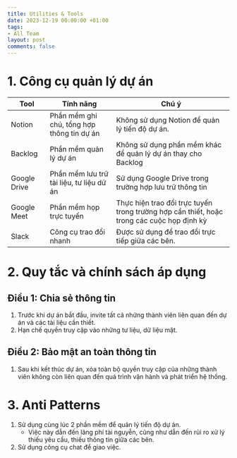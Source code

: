 ```yaml
---
title: Utilities & Tools
date: 2023-12-19 00:00:00 +01:00
tags:
- All Team
layout: post
comments: false
---
```


# 1. Công cụ quản lý dự án


| Tool         | Tính năng                                  | Chú ý                                                                                     |
| ------------ | ------------------------------------------ | ----------------------------------------------------------------------------------------- |
| Notion       | Phần mềm ghi chú, tổng hợp thông tin dự án | Không sử dụng Notion để quản lý tiến độ dự án.                                            |
| Backlog      | Phần mềm quản lý dự án                     | Không sử dụng phần mềm khác để quản lý dự án thay cho Backlog                             |
| Google Drive | Phần mềm lưu trữ tài liệu, tư liệu dữ án   | Sử dụng Google Drive trong trường hợp lưu trữ thông tin                                   |
| Google Meet  | Phần mềm họp trực tuyến                    | Thực hiện trao đổi trực tuyến trong trường hợp cần thiết, hoặc trong các cuộc họp định kỳ |
| Slack        | Công cụ trao đổi nhanh                     | Được sử dụng để trao đổi trực tiếp giữa các bên.                                          |


# 2. Quy tắc và chính sách áp dụng


## Điều 1: Chia sẻ thông tin

1. Trước khi dự án bắt đầu, invite tất cả những thành viên liên quan đến dự án và các tài liệu cần thiết.
2. Hạn chế quyền truy cập vào những tư liệu, dữ liệu mật.

## Điều 2: Bảo mật an toàn thông tin

1. Sau khi kết thúc dự án, xóa toàn bộ quyền truy cập của những thành viên không còn liên quan đến quá trình vận hành và phát triển hệ thống.

# 3. Anti Patterns

1. Sử dụng cùng lúc 2 phần mềm để quản lý tiến độ dự án.
	- Việc này dẫn đến lãng phí tài nguyễn, cũng như dẫn đến rủi ro xử lý thiếu yêu cầu, thiếu thông tin giữa các bên.
2. Sử dụng công cụ chat để giao việc.
